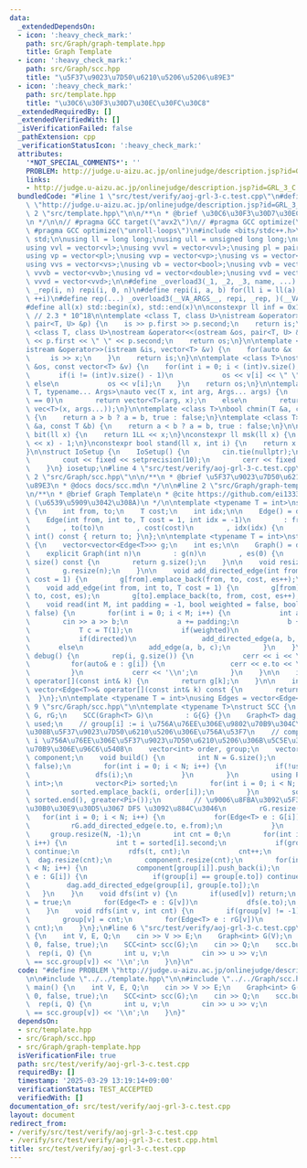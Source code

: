 ```yaml
---
data:
  _extendedDependsOn:
  - icon: ':heavy_check_mark:'
    path: src/Graph/graph-template.hpp
    title: Graph Template
  - icon: ':heavy_check_mark:'
    path: src/Graph/scc.hpp
    title: "\u5F37\u9023\u7D50\u6210\u5206\u5206\u89E3"
  - icon: ':heavy_check_mark:'
    path: src/template.hpp
    title: "\u30C6\u30F3\u30D7\u30EC\u30FC\u30C8"
  _extendedRequiredBy: []
  _extendedVerifiedWith: []
  _isVerificationFailed: false
  _pathExtension: cpp
  _verificationStatusIcon: ':heavy_check_mark:'
  attributes:
    '*NOT_SPECIAL_COMMENTS*': ''
    PROBLEM: http://judge.u-aizu.ac.jp/onlinejudge/description.jsp?id=GRL_3_C
    links:
    - http://judge.u-aizu.ac.jp/onlinejudge/description.jsp?id=GRL_3_C
  bundledCode: "#line 1 \"src/test/verify/aoj-grl-3-c.test.cpp\"\n#define PROBLEM\
    \ \"http://judge.u-aizu.ac.jp/onlinejudge/description.jsp?id=GRL_3_C\"\n\n#line\
    \ 2 \"src/template.hpp\"\n\n/**\n * @brief \u30C6\u30F3\u30D7\u30EC\u30FC\u30C8\
    \n */\n\n// #pragma GCC target(\"avx2\")\n// #pragma GCC optimize(\"O3\")\n//\
    \ #pragma GCC optimize(\"unroll-loops\")\n#include <bits/stdc++.h>\n\nusing namespace\
    \ std;\n\nusing ll = long long;\nusing ull = unsigned long long;\nusing vl = vector<ll>;\n\
    using vvl = vector<vl>;\nusing vvvl = vector<vvl>;\nusing pl = pair<ll, ll>;\n\
    using vp = vector<pl>;\nusing vvp = vector<vp>;\nusing vs = vector<string>;\n\
    using vvs = vector<vs>;\nusing vb = vector<bool>;\nusing vvb = vector<vb>;\nusing\
    \ vvvb = vector<vvb>;\nusing vd = vector<double>;\nusing vvd = vector<vd>;\nusing\
    \ vvvd = vector<vvd>;\n\n#define _overload3(_1, _2, _3, name, ...) name\n#define\
    \ _rep(i, n) repi(i, 0, n)\n#define repi(i, a, b) for(ll i = ll(a); i < ll(b);\
    \ ++i)\n#define rep(...) _overload3(__VA_ARGS__, repi, _rep, )(__VA_ARGS__)\n\
    #define all(x) std::begin(x), std::end(x)\n\nconstexpr ll inf = 0x1fffffffffffffffLL;\
    \ // 2.3 * 10^18\n\ntemplate <class T, class U>\nistream &operator>>(istream &is,\
    \ pair<T, U> &p) {\n    is >> p.first >> p.second;\n    return is;\n}\n\ntemplate\
    \ <class T, class U>\nostream &operator<<(ostream &os, pair<T, U> &p) {\n    os\
    \ << p.first << \" \" << p.second;\n    return os;\n}\n\ntemplate <class T>\n\
    istream &operator>>(istream &is, vector<T> &v) {\n    for(auto &x : v) {\n   \
    \     is >> x;\n    }\n    return is;\n}\n\ntemplate <class T>\nostream &operator<<(ostream\
    \ &os, const vector<T> &v) {\n    for(int i = 0; i < (int)v.size(); i++) {\n \
    \       if(i != (int)v.size() - 1)\n            os << v[i] << \" \";\n       \
    \ else\n            os << v[i];\n    }\n    return os;\n}\n\ntemplate <typename\
    \ T, typename... Args>\nauto vec(T x, int arg, Args... args) {\n    if constexpr(sizeof...(args)\
    \ == 0)\n        return vector<T>(arg, x);\n    else\n        return vector(arg,\
    \ vec<T>(x, args...));\n}\n\ntemplate <class T>\nbool chmin(T &a, const T &b)\
    \ {\n    return a > b ? a = b, true : false;\n}\ntemplate <class T>\nbool chmax(T\
    \ &a, const T &b) {\n    return a < b ? a = b, true : false;\n}\n\nconstexpr ll\
    \ bit(ll x) {\n    return 1LL << x;\n}\nconstexpr ll msk(ll x) {\n    return (1LL\
    \ << x) - 1;\n}\nconstexpr bool stand(ll x, int i) {\n    return x & bit(i);\n\
    }\n\nstruct IoSetup {\n    IoSetup() {\n        cin.tie(nullptr);\n        ios::sync_with_stdio(false);\n\
    \        cout << fixed << setprecision(10);\n        cerr << fixed << setprecision(10);\n\
    \    }\n} iosetup;\n#line 4 \"src/test/verify/aoj-grl-3-c.test.cpp\"\n\n#line\
    \ 2 \"src/Graph/scc.hpp\"\n\n/**\n * @brief \u5F37\u9023\u7D50\u6210\u5206\u5206\
    \u89E3\n * @docs docs/scc.md\n */\n\n#line 2 \"src/Graph/graph-template.hpp\"\n\
    \n/**\n * @brief Graph Template\n * @cite https://github.com/ei1333/library/blob/master/graph/graph-template.hpp\
    \ (\u6539\u5909\u3042\u308A)\n */\n\ntemplate <typename T = int>\nstruct Edge\
    \ {\n    int from, to;\n    T cost;\n    int idx;\n\n    Edge() = default;\n\n\
    \    Edge(int from, int to, T cost = 1, int idx = -1)\n        : from(from)\n\
    \        , to(to)\n        , cost(cost)\n        , idx(idx) {\n    }\n\n    operator\
    \ int() const { return to; }\n};\n\ntemplate <typename T = int>\nstruct Graph\
    \ {\n    vector<vector<Edge<T>>> g;\n    int es;\n\n    Graph() = default;\n\n\
    \    explicit Graph(int n)\n        : g(n)\n        , es(0) {\n    }\n\n    size_t\
    \ size() const {\n        return g.size();\n    }\n\n    void resize(int n) {\n\
    \        g.resize(n);\n    }\n\n    void add_directed_edge(int from, int to, T\
    \ cost = 1) {\n        g[from].emplace_back(from, to, cost, es++);\n    }\n\n\
    \    void add_edge(int from, int to, T cost = 1) {\n        g[from].emplace_back(from,\
    \ to, cost, es);\n        g[to].emplace_back(to, from, cost, es++);\n    }\n\n\
    \    void read(int M, int padding = -1, bool weighted = false, bool directed =\
    \ false) {\n        for(int i = 0; i < M; i++) {\n            int a, b;\n    \
    \        cin >> a >> b;\n            a += padding;\n            b += padding;\n\
    \            T c = T(1);\n            if(weighted)\n                cin >> c;\n\
    \            if(directed)\n                add_directed_edge(a, b, c);\n     \
    \       else\n                add_edge(a, b, c);\n        }\n    }\n\n    void\
    \ debug() {\n        rep(i, g.size()) {\n            cerr << i << \": \";\n  \
    \          for(auto& e : g[i]) {\n                cerr << e.to << \", \";\n  \
    \          }\n            cerr << '\\n';\n        }\n    }\n\n    inline vector<Edge<T>>&\
    \ operator[](const int& k) {\n        return g[k];\n    }\n\n    inline const\
    \ vector<Edge<T>>& operator[](const int& k) const {\n        return g[k];\n  \
    \  }\n};\n\ntemplate <typename T = int>\nusing Edges = vector<Edge<T>>;\n#line\
    \ 9 \"src/Graph/scc.hpp\"\n\ntemplate <typename T>\nstruct SCC {\n    Graph<T>\
    \ G, rG;\n    SCC(Graph<T> G)\n        : G{G} {}\n    Graph<T> dag;\n    vector<bool>\
    \ used;\n    // group[i] := i \u756A\u76EE\u306E\u9802\u70B9\u304C\u5C5E\u3059\
    \u308B\u5F37\u9023\u7D50\u6210\u5206\u306E\u756A\u53F7\n    // component[i] :=\
    \ i \u756A\u76EE\u306E\u5F37\u9023\u7D50\u6210\u5206\u306B\u5C5E\u3059\u308B\u9802\
    \u70B9\u306E\u96C6\u5408\n    vector<int> order, group;\n    vector<vector<int>>\
    \ component;\n    void build() {\n        int N = G.size();\n        used.resize(N,\
    \ false);\n        for(int i = 0; i < N; i++) {\n            if(!used[i]) {\n\
    \                dfs(i);\n            }\n        }\n        using Pi = pair<int,\
    \ int>;\n        vector<Pi> sorted;\n        for(int i = 0; i < N; i++) {\n  \
    \          sorted.emplace_back(i, order[i]);\n        }\n        sort(sorted.begin(),\
    \ sorted.end(), greater<Pi>());\n        // \u9006\u8FBA\u3092\u5F35\u3063\u305F\
    \u30B0\u30E9\u30D5\u3067 DFS \u3092\u884C\u3046\n        rG.resize(N);\n     \
    \   for(int i = 0; i < N; i++) {\n            for(Edge<T> e : G[i]) {\n      \
    \          rG.add_directed_edge(e.to, e.from);\n            }\n        }\n   \
    \     group.resize(N, -1);\n        int cnt = 0;\n        for(int i = 0; i < N;\
    \ i++) {\n            int t = sorted[i].second;\n            if(group[t] != -1)\
    \ continue;\n            rdfs(t, cnt);\n            cnt++;\n        }\n      \
    \  dag.resize(cnt);\n        component.resize(cnt);\n        for(int i = 0; i\
    \ < N; i++) {\n            component[group[i]].push_back(i);\n            for(Edge<T>\
    \ e : G[i]) {\n                if(group[i] == group[e.to]) continue;\n       \
    \         dag.add_directed_edge(group[i], group[e.to]);\n            }\n     \
    \   }\n    }\n    void dfs(int v) {\n        if(used[v]) return;\n        used[v]\
    \ = true;\n        for(Edge<T> e : G[v])\n            dfs(e.to);\n        order.push_back(v);\n\
    \    }\n    void rdfs(int v, int cnt) {\n        if(group[v] != -1) return;\n\
    \        group[v] = cnt;\n        for(Edge<T> e : rG[v])\n            rdfs(e.to,\
    \ cnt);\n    }\n};\n#line 6 \"src/test/verify/aoj-grl-3-c.test.cpp\"\n\nint main()\
    \ {\n    int V, E, Q;\n    cin >> V >> E;\n    Graph<int> G(V);\n    G.read(E,\
    \ 0, false, true);\n    SCC<int> scc(G);\n    cin >> Q;\n    scc.build();\n  \
    \  rep(i, Q) {\n        int u, v;\n        cin >> u >> v;\n        cout << (scc.group[u]\
    \ == scc.group[v]) << '\\n';\n    }\n}\n"
  code: "#define PROBLEM \"http://judge.u-aizu.ac.jp/onlinejudge/description.jsp?id=GRL_3_C\"\
    \n\n#include \"../../template.hpp\"\n\n#include \"../../Graph/scc.hpp\"\n\nint\
    \ main() {\n    int V, E, Q;\n    cin >> V >> E;\n    Graph<int> G(V);\n    G.read(E,\
    \ 0, false, true);\n    SCC<int> scc(G);\n    cin >> Q;\n    scc.build();\n  \
    \  rep(i, Q) {\n        int u, v;\n        cin >> u >> v;\n        cout << (scc.group[u]\
    \ == scc.group[v]) << '\\n';\n    }\n}"
  dependsOn:
  - src/template.hpp
  - src/Graph/scc.hpp
  - src/Graph/graph-template.hpp
  isVerificationFile: true
  path: src/test/verify/aoj-grl-3-c.test.cpp
  requiredBy: []
  timestamp: '2025-03-29 13:19:14+09:00'
  verificationStatus: TEST_ACCEPTED
  verifiedWith: []
documentation_of: src/test/verify/aoj-grl-3-c.test.cpp
layout: document
redirect_from:
- /verify/src/test/verify/aoj-grl-3-c.test.cpp
- /verify/src/test/verify/aoj-grl-3-c.test.cpp.html
title: src/test/verify/aoj-grl-3-c.test.cpp
---
```

